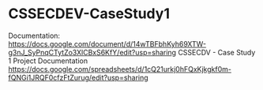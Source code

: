 # CSSECDEV-CaseStudy1

Documentation: https://docs.google.com/document/d/14wTBFbhKyh69XTW-g3nJ_SyPnqCTytZo3XlCBxS6KfY/edit?usp=sharing
CSSECDV - Case Study 1 Project Documentation https://docs.google.com/spreadsheets/d/1cQ21urkj0hFQxKjkgkf0m-fQNGi1JRQF0cfzFtZurug/edit?usp=sharing
